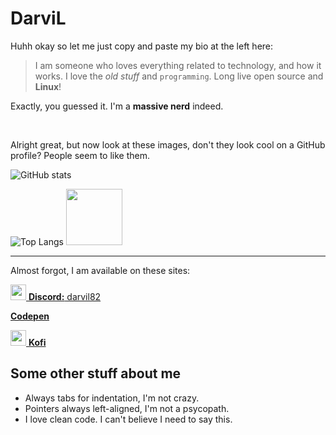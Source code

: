 # DarviL

Huhh okay so let me just copy and paste my bio at the left here:

> I am someone who loves everything related to technology, and how it works. I love the *old stuff* and `programming`.
> Long live open source and **Linux**!

Exactly, you guessed it. I'm a **massive nerd** indeed.

<br>

Alright great, but now look at these images, don't they look cool on a GitHub profile? People seem to like them.

![GitHub stats](https://github-readme-stats.vercel.app/api?username=DarviL82&show_icons=true&theme=synthwave&hide_border=true&title_color=03fcb1)

![Top Langs](https://github-readme-stats.vercel.app/api/top-langs/?username=DarviL82&layout=compact&langs_count=10)
<img width="90px" src="https://user-images.githubusercontent.com/48654552/127066313-9da7f85a-ce25-4ef9-996e-d0f7f758414d.png">

---

Almost forgot, I am available on these sites:

<a href="https://discord.gg"> <img width="25px" src="https://discord.com/assets/3437c10597c1526c3dbd98c737c2bcae.svg"> **Discord:** darvil82 </a>

<a href="https://codepen.io/darvil82"> **Codepen**

<a href="https://ko-fi.com/darvil"> <img width="25px" src="https://uploads-ssl.webflow.com/5c14e387dab576fe667689cf/61e1116779fc0a9bd5bdbcc7_Frame%206.png"> **Kofi** </a>

## Some other stuff about me
* Always tabs for indentation, I'm not crazy.
* Pointers always left-aligned, I'm not a psycopath.
* I love clean code. I can't believe I need to say this.
